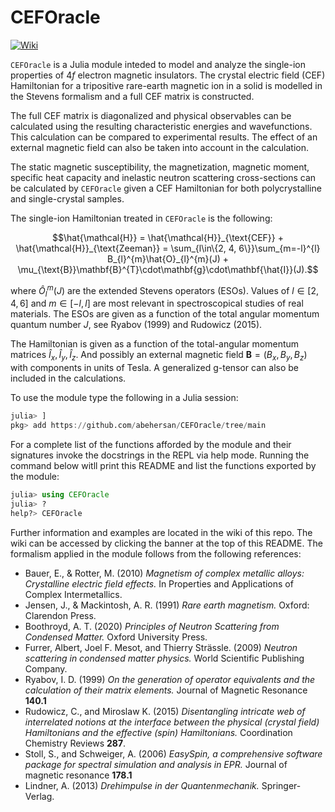 # CEFOracle

[![Wiki](https://img.shields.io/badge/wiki-CEFOracle-purple)](https://github.com/abehersan/CEFOracle/wiki)

`CEFOracle` is a Julia module inteded to model and analyze the single-ion
properties of $4f$ electron magnetic insulators.
The crystal electric field (CEF) Hamiltonian for a tripositive rare-earth
magnetic ion in a solid is modelled in the Stevens formalism and a full CEF
matrix is constructed.

The full CEF matrix is diagonalized and physical observables can be calculated
using the resulting characteristic energies and wavefunctions.
This calculation can be compared to experimental results.
The effect of an external magnetic field can also be taken into account in the
calculation.

The static magnetic susceptibility, the magnetization, magnetic moment,
specific heat capacity and inelastic neutron scattering cross-sections can
be calculated by `CEFOracle` given a CEF Hamiltonian for both polycrystalline
and single-crystal samples.

The single-ion Hamiltonian treated in `CEFOracle` is the following:

```math
\hat{\mathcal{H}} =
\hat{\mathcal{H}}_{\text{CEF}} + \hat{\mathcal{H}}_{\text{Zeeman}} =
\sum_{l\in\{2, 4, 6\}}\sum_{m=-l}^{l} B_{l}^{m}\hat{O}_{l}^{m}(J) +
\mu_{\text{B}}\mathbf{B}^{T}\cdot\mathbf{g}\cdot\mathbf{\hat{I}}(J).
```

where $`\hat{O}^m_l(J)`$ are the extended Stevens operators (ESOs). Values of
$`l \in [2, 4, 6]`$ and $`m \in [-l, l]`$ are most relevant in spectroscopical
studies of real materials. The ESOs are given as a function of the total angular
momentum quantum number $J$, see Ryabov (1999) and Rudowicz (2015).

The Hamiltonian is given as a function of the  total-angular momentum matrices
$\hat{I}_x, \hat{I}_y, \hat{I}_z$.
And possibly an external magnetic field $`\boldsymbol{B}=(B_x, B_y, B_z)`$
with components in units of Tesla. A generalized g-tensor can also be included
in the calculations.

To use the module type the following in a Julia session:

```julia
julia> ]
pkg> add https://github.com/abehersan/CEFOracle/tree/main
```

For a complete list of the functions afforded by the module and their
signatures invoke the docstrings in the REPL via help mode.
Running the command below witll print this README and list the
functions exported by the module:

```julia
julia> using CEFOracle
julia> ? 
help?> CEFOracle
```

Further information and examples are located in the wiki of this repo.
The wiki can be accessed by clicking the banner at the top of this README.
The formalism applied in the module follows from the following references:

- Bauer, E., & Rotter, M. (2010) *Magnetism of complex metallic alloys: Crystalline electric field effects.* In Properties and Applications of Complex Intermetallics.
- Jensen, J., & Mackintosh, A. R. (1991) *Rare earth magnetism.* Oxford: Clarendon Press.
- Boothroyd, A. T. (2020) *Principles of Neutron Scattering from Condensed Matter.* Oxford University Press.
- Furrer, Albert, Joel F. Mesot, and Thierry Strässle. (2009) *Neutron scattering in condensed matter physics.* World Scientific Publishing Company.
- Ryabov, I. D. (1999) *On the generation of operator equivalents and the calculation of their matrix elements.* Journal of Magnetic Resonance **140.1**
- Rudowicz, C., and Miroslaw K. (2015) *Disentangling intricate web of interrelated notions at the interface between the physical (crystal field) Hamiltonians and the effective (spin) Hamiltonians.* Coordination Chemistry Reviews **287**.
- Stoll, S., and Schweiger, A. (2006) *EasySpin, a comprehensive software package for spectral simulation and analysis in EPR.* Journal of magnetic resonance **178.1**
- Lindner, A. (2013) *Drehimpulse in der Quantenmechanik.* Springer-Verlag.